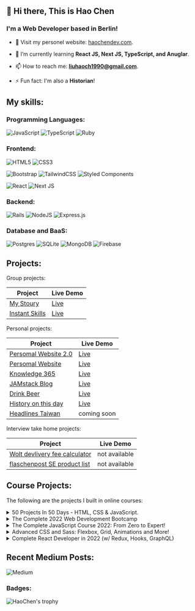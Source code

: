## 👋 Hi there, This is Hao Chen
### I'm a Web Developer based in Berlin!

- 🔭 Visit my personel website: [haochendev.com](https://www.haochendev.com/).

- 🌱 I’m currently learning **React JS, Next JS, TypeScript, and Anuglar**.

- 📫 How to reach me: **liuhaoch1990@gmail.com**.

- ⚡ Fun fact: I'm also a **Historian**!

## My skills:

### Programming Languages:
![JavaScript](https://img.shields.io/badge/javascript-%23323330.svg?style=for-the-badge&logo=javascript&logoColor=%23F7DF1E)
![TypeScript](https://img.shields.io/badge/typescript-%23007ACC.svg?style=for-the-badge&logo=typescript&logoColor=white)
![Ruby](https://img.shields.io/badge/ruby-%23CC342D.svg?style=for-the-badge&logo=ruby&logoColor=white)

### Frontend:
![HTML5](https://img.shields.io/badge/html5-%23E34F26.svg?style=for-the-badge&logo=html5&logoColor=white)
![CSS3](https://img.shields.io/badge/css3-%231572B6.svg?style=for-the-badge&logo=css3&logoColor=white)


![Bootstrap](https://img.shields.io/badge/bootstrap-%23563D7C.svg?style=for-the-badge&logo=bootstrap&logoColor=white)
![TailwindCSS](https://img.shields.io/badge/tailwindcss-%2338B2AC.svg?style=for-the-badge&logo=tailwind-css&logoColor=white)
![Styled Components](https://img.shields.io/badge/styled--components-DB7093?style=for-the-badge&logo=styled-components&logoColor=white)

![React](https://img.shields.io/badge/react-%2320232a.svg?style=for-the-badge&logo=react&logoColor=%2361DAFB)
![Next JS](https://img.shields.io/badge/Next-black?style=for-the-badge&logo=next.js&logoColor=white)

### Backend:
![Rails](https://img.shields.io/badge/rails-%23CC0000.svg?style=for-the-badge&logo=ruby-on-rails&logoColor=white)
![NodeJS](https://img.shields.io/badge/node.js-6DA55F?style=for-the-badge&logo=node.js&logoColor=white)
![Express.js](https://img.shields.io/badge/express.js-%23404d59.svg?style=for-the-badge&logo=express&logoColor=%2361DAFB)

### Database and BaaS:
![Postgres](https://img.shields.io/badge/postgres-%23316192.svg?style=for-the-badge&logo=postgresql&logoColor=white)
![SQLite](https://img.shields.io/badge/sqlite-%2307405e.svg?style=for-the-badge&logo=sqlite&logoColor=white)
![MongoDB](https://img.shields.io/badge/MongoDB-%234ea94b.svg?style=for-the-badge&logo=mongodb&logoColor=white)
![Firebase](https://img.shields.io/badge/firebase-%23039BE5.svg?style=for-the-badge&logo=firebase)


## Projects:
Group projects:

| Project  | Live Demo      |
| -------- | -------------- |
|[My Stoury](https://github.com/mmkrty/my-stoury)| [Live](http:www.my-stoury.me)|
|[Instant Skills](https://github.com/LauraLoe/InstantSkills)| [Live](https://instantskills.herokuapp.com/)|


Personal projects:

| Project  | Live Demo      |
| -------- | -------------- |
|[Persomal Website 2.0](https://github.com/mmkrty/portfolio-next)| [Live](https://www.haochendev.com)|
|[Persomal Website](https://github.com/mmkrty/myprojects-portfolio-v1.0)| [Live](https://mmkrty.github.io/myprojects-portfolio-v1.0/)|
|[Knowledge 365](https://github.com/mmkrty/myprojects-knowledge-365)| [Live](https://knowledge-365.netlify.app/)|
|[JAMstack Blog](https://github.com/mmkrty/myprojects-blog-JAM)| [Live](https://the-histodev.netlify.app/)|
|[Drink Beer](https://github.com/mmkrty/myprojects-drink-beer) |[Live](https://mmkrty.github.io/myprojects-drink-beer/)|
|[History on this day](https://github.com/mmkrty/myprojects-history-today)| [Live](https://mmkrty.github.io/myprojects-history-today/)|
|[Headlines Taiwan](https://github.com/mmkrty/myprojects-headlines-taiwan)| coming soon|

Interview take home projects:

| Project  | Live Demo      |
| -------- | -------------- |
|[Wolt devlivery fee calculator](https://github.com/mmkrty/wolt-delivery-fee-app)| not available |
|[flaschenpost SE product list](https://github.com/mmkrty/flaschenpost-product-list)| not available |


## Course Projects:
The following are the projects I built in online courses:
<details>
  <summary>50 Projects In 50 Days - HTML, CSS & JavaScript.</summary>
   <br /> 
  
  Course Link: [50 Projects In 50 Days](https://www.udemy.com/course/50-projects-50-days/)
   <br /> 
  
|# | Project  | Live Demo      |
|--| -------- | -------------- |
|01| [Expanding Cards](https://github.com/mmkrty/50-expanding-card) | [Live](https://mmkrty.github.io/50-expanding-card/) |
|02| [Progress Steps](https://github.com/mmkrty/50-progress-steps)  | [Live](https://mmkrty.github.io/50-progress-steps/) |
|03| [Rotating Navigation Animation](https://github.com/mmkrty/50-rotating-navigation) | [Live](https://mmkrty.github.io/50-rotating-navigation/) |
|04| [Hidden Search Widget](https://github.com/mmkrty/50-hidden-search)  | [Live](https://mmkrty.github.io/50-hidden-search/) |
|05| [Blurry Loading](https://github.com/mmkrty/50-blurring-loading)  | [Live](https://mmkrty.github.io/50-blurring-loading/) |
|06| [Scroll Animation](https://github.com/mmkrty/50-scroll-animation)  | [Live](https://mmkrty.github.io/50-scroll-animation/) |
|07| [Split Landing Page](https://github.com/mmkrty/50-split-landing-page)  | [Live](https://mmkrty.github.io/50-split-landing-page/) |  
|08| [Form Wave Animation](https://github.com/mmkrty/50-form-wave-animation)  | [Live](https://mmkrty.github.io/50-form-wave-animation/) |  
|09| [Sound Board](https://github.com/mmkrty/50-sound-board)  | [Live](https://mmkrty.github.io/50-sound-board/) |  
|10| [Dad Jokes](https://github.com/mmkrty/50-dad-jokes)  | [Live](https://mmkrty.github.io/50-dad-jokes/) |  
|11| [Event Keycodes](https://github.com/mmkrty/50-event-keycodes)  | [Live](https://mmkrty.github.io/50-event-keycodes/) |  
|12| [Faq Collapse](https://github.com/mmkrty/50-faq-collapse)  | [Live](https://mmkrty.github.io/50-faq-collapse/) |
|13| [Random Choice Picker](https://github.com/mmkrty/50-random-choice-picker)  | [Live](https://mmkrty.github.io/50-random-choice-picker/) |
|14| [Animated Navigation](https://github.com/mmkrty/50-animated-navigation)  | [Live](https://mmkrty.github.io/50-animated-navigation/) |
|15| [Incrementing Counter](https://github.com/mmkrty/50-incrementing-counter)  | [Live](https://mmkrty.github.io/50-incrementing-counter/) |
|16| [Drink Water](https://github.com/mmkrty/50-drink-water)  | [Live](https://mmkrty.github.io/50-drink-water/) |
|17| [Movie App](https://github.com/mmkrty/50-movie-app)  | [Live](https://mmkrty.github.io/50-movie-app/) |
|18| [Background Slider](https://github.com/mmkrty/50-background-slider)  | [Live](https://mmkrty.github.io/50-background-slider/) |
|19| [Theme Clock](https://github.com/mmkrty/50-theme-clock)  | [Live](https://mmkrty.github.io/50-theme-clock/) |
|20| [Button Ripple Effect](https://github.com/mmkrty/50-button-ripple-effect)  | [Live](https://mmkrty.github.io/50-button-ripple-effect/) |
|21| [Drag and Drop](https://github.com/mmkrty/50-drag-n-drop)  | [Live](https://mmkrty.github.io/50-drag-n-drop/) |
|22| [Drawing App](https://github.com/mmkrty/50-drawing-app)  | [Live](https://mmkrty.github.io/50-drawing-app/) |
|23| [Kinetic Css Loader](https://github.com/mmkrty/50-kinetic-css-loader)  | [Live](https://mmkrty.github.io/50-kinetic-css-loader/) |
|24| [Content Placeholder](https://github.com/mmkrty/50-content-placeholder)  | [Live](https://mmkrty.github.io/50-content-placeholder/) |
|25| [Sticky Navbar](https://github.com/mmkrty/50-sticky-navigation)  | [Live](https://mmkrty.github.io/50-sticky-navigation/) |
|26| [Double Vertical Slider](https://github.com/mmkrty/50-double-vertical-slider)  | [Live](https://mmkrty.github.io/50-double-vertical-slider/) |
|27| [Toast Notification](https://github.com/mmkrty/50-toast-notification)  | [Live](https://mmkrty.github.io/50-toast-notification/) |
|28| [Github Profiles](https://github.com/mmkrty/50-github-profile)  | [Live](https://mmkrty.github.io/50-github-profile/) |
|29| [Double Heart Click](https://github.com/mmkrty/50-double-heart-click)  | [Live](https://mmkrty.github.io/50-double-heart-click/) |
|30| [Auto Text Effect](https://github.com/mmkrty/50-auto-text-effect)  | [Live](https://mmkrty.github.io/50-auto-text-effect/) |
|31| [Password Generator](https://github.com/mmkrty/50-password-generator)  | [Live](https://mmkrty.github.io/50-password-generator/) |
|32| [Good Fast Cheap Checkboxes](https://github.com/mmkrty/50-good-cheap-fast-togglebox)  | [Live](https://mmkrty.github.io/50-good-cheap-fast-togglebox/) |
|33| [Notes App](https://github.com/mmkrty/50-notes-app)  | [Live](https://mmkrty.github.io/50-notes-app/) |
|34| [Animated Countdown](https://github.com/mmkrty/50-animated-countdown)  | [Live](https://mmkrty.github.io/50-animated-countdown/) |
|35| [Image Carousel](https://github.com/mmkrty/50-image-carousel)  | [Live](https://mmkrty.github.io/50-image-carousel/) |
|36| [Hover Board](https://github.com/mmkrty/50-hoverboard)  | [Live](https://mmkrty.github.io/50-hoverboard/) |
|37| [Pokedex](https://github.com/mmkrty/50-pokedex)  | [Live](https://mmkrty.github.io/50-pokedex/) |
|38| [Mobile Tab Navigation](https://github.com/mmkrty/50-mobile-tab-navigation)  | [Live](https://mmkrty.github.io/50-mobile-tab-navigation/) |
|39| [Password Strength Background](https://github.com/mmkrty/50-password-strength-background)  | [Live](https://mmkrty.github.io/50-password-strength-background/) |  
|40| [3D Background Boxes](https://github.com/mmkrty/50-3D-background-boxes)  | [Live](https://mmkrty.github.io/50-3D-background-boxes/) |  
|41| [Verify Account UI](https://github.com/mmkrty/50-verifyaccount-UI)  | [Live](https://mmkrty.github.io/50-verifyaccount-UI/) |  
|42| [Live User Filter](https://github.com/mmkrty/50-live-user-filter)  | [Live](https://mmkrty.github.io/50-live-user-filter/) |  
|43| [Feedback UI Design](https://github.com/mmkrty/50-feedback-UI-design)  | [Live](https://mmkrty.github.io/50-feedback-UI-design/) |  
|44| [Custom Range Slider](https://github.com/mmkrty/50-custom-range-slider)  | [Live](https://mmkrty.github.io/50-custom-range-slider/) |  
|45| [Netflix Navigation](https://github.com/mmkrty/50-netflix-navigation)  | [Live](https://mmkrty.github.io/50-netflix-navigation/) |  
|46| [Quiz App](https://github.com/mmkrty/50-quiz-app)  | [Live](https://mmkrty.github.io/50-quiz-app/) |  
|47| [Testimonial Box Switcher](https://github.com/mmkrty/50-testimonial-box)  | [Live](https://mmkrty.github.io/50-testimonial-box/) |  
|48| [Random Image Feed](https://github.com/mmkrty/50-random-image-feed)  | [Live](https://mmkrty.github.io/50-random-image-feed/) |  
|49| [Todo List](https://github.com/mmkrty/50-todo-list)  | [Live](https://mmkrty.github.io/50-todo-list/) |  
|50| [Insect Catch Game](https://github.com/mmkrty/50-insect-catch-game)  | [Live](https://mmkrty.github.io/50-insect-catch-game/) |  
</details>

<details>
  <summary>The Complete 2022 Web Development Bootcamp</summary>
</details>

<details>
  
  <summary>The Complete JavaScript Course 2022: From Zero to Expert!</summary>
  
  
  
   Course Link: [The Complete JavaScript Course 2022: From Zero to Expert!](https://www.udemy.com/course/the-complete-javascript-course/)
  
|# | Project  | Live Demo      |
|--| -------- | -------------- |
|01| [Guessing game](https://github.com/mmkrty/Jonas-js-guessing-game) | [Live](https://mmkrty.github.io/Jonas-js-guessing-game/) |
|02| [Modal window](https://github.com/mmkrty/Jonas-js-modal-window) | [Live](https://mmkrty.github.io/Jonas-js-modal-window/) |
|03| [Pig Game](https://github.com/mmkrty/Jonas-js-pig-game) | [Live](https://mmkrty.github.io/Jonas-js-pig-game/) |
|04| [The Bankist](https://github.com/mmkrty/Jonas-js-bankist-ui) | [Live](https://mmkrty.github.io/Jonas-js-bankist-ui/) |
|05| [The Bankist landing page](https://github.com/mmkrty/Jonas-js-bankist-landing-page) | [Live](https://mmkrty.github.io/Jonas-js-bankist-landing-page/) |
</details>

<details>
  <summary>Advanced CSS and Sass: Flexbox, Grid, Animations and More!</summary>
  
|# | Project  | Live Demo      |
|--| -------- | -------------- |
|01| [Natours](https://github.com/mmkrty/Jonas-advance-css-Natours) | [Live](https://mmkrty.github.io/Jonas-advance-css-Natours/) |
|02| [Trillo](https://github.com/mmkrty/Jonas-advance-css-Trillo) | [Live](https://mmkrty.github.io/Jonas-advance-css-Trillo/) |
</details>


<details>
  <summary>Complete React Developer in 2022 (w/ Redux, Hooks, GraphQL)</summary>
  
  Course Link: [Complete React Developer in 2022 (w/ Redux, Hooks, GraphQL)](https://www.udemy.com/course/complete-react-developer-zero-to-mastery/)
|# | Project  | Live Demo      |
|--| -------- | -------------- |
|01| [Monsters Rolodex](https://github.com/mmkrty/ZTM-react-monster) | [Live](https://ztm-monster-rolodex-haochen.netlify.app/) |
|02| [Crown Clothing](https://github.com/mmkrty/ZTM-react-clothing-shop) | [Live](https://ztm-crown-clothing-haochen.netlify.app/) |
</details>

## Recent Medium Posts:
![Medium](https://github-read-medium-git-main.pahlevikun.vercel.app/latest?username=mmkrty&limit=6&theme=prussian)

### Badges:
![HaoChen's trophy](https://github-profile-trophy.vercel.app/?username=mmkrty&theme=dark&column=7&margin-w=10&margin-h=15)

<!--
**mmkrty/mmkrty** is a ✨ _special_ ✨ repository because its `README.md` (this file) appears on your GitHub profile.

Here are some ideas to get you started:

- 🔭 I’m currently working on ...
- 🌱 I’m currently learning ...
- 👯 I’m looking to collaborate on ...
- 🤔 I’m looking for help with ...
- 💬 Ask me about ...
- 📫 How to reach me: ...
- 😄 Pronouns: ...
- ⚡ Fun fact: ...
-->
